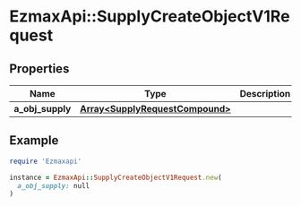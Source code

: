# EzmaxApi::SupplyCreateObjectV1Request

## Properties

| Name | Type | Description | Notes |
| ---- | ---- | ----------- | ----- |
| **a_obj_supply** | [**Array&lt;SupplyRequestCompound&gt;**](SupplyRequestCompound.md) |  |  |

## Example

```ruby
require 'Ezmaxapi'

instance = EzmaxApi::SupplyCreateObjectV1Request.new(
  a_obj_supply: null
)
```


